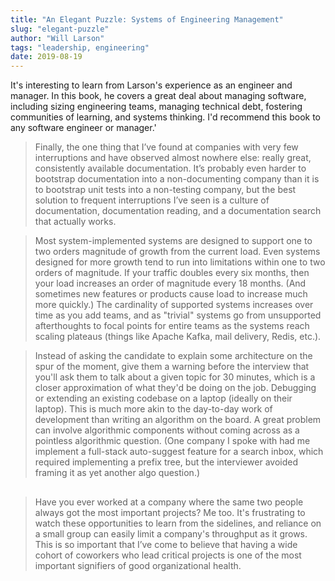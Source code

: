 ```yaml
---
title: "An Elegant Puzzle: Systems of Engineering Management"
slug: "elegant-puzzle"
author: "Will Larson"
tags: "leadership, engineering"
date: 2019-08-19
---
```


It's interesting to learn from Larson's experience as an engineer and
manager. In this book, he covers a great deal about managing software,
including sizing engineering teams, managing technical debt, fostering
communities of learning, and systems thinking. I'd recommend this book
to any software engineer or manager.'

> Finally, the one thing that I’ve found at companies with very few
interruptions and have observed almost nowhere else: really great,
consistently available documentation. It’s probably even harder to
bootstrap documentation into a non-documenting company than it is to
bootstrap unit tests into a non-testing company, but the best solution
to frequent interruptions I’ve seen is a culture of documentation,
documentation reading, and a documentation search that actually works.

> Most system-implemented systems are designed to support one to two orders
magnitude of growth from the current load. Even systems designed for more growth
tend to run into limitations within one to two orders of magnitude. If your
traffic doubles every six months, then your load increases an order of magnitude
every 18 months. (And sometimes new features or products cause load to increase
much more quickly.) The cardinality of supported systems increases over time as
you add teams, and as "trivial" systems go from unsupported afterthoughts to focal
points for entire teams as the systems reach scaling plateaus (things like Apache
Kafka, mail delivery, Redis, etc.).

> Instead of asking the candidate to explain some architecture on the spur
of the moment, give them a warning before the interview that you'll ask them to
talk about a given topic for 30 minutes, which is a closer approximation of
what they'd be doing on the job. Debugging or extending an existing codebase
on a laptop (ideally on their laptop). This is much more akin to the
day-to-day work of development than writing an algorithm on the board. A great
problem can involve algorithmic components without coming across as a pointless
algorithmic question. (One company I spoke with had me implement a full-stack
auto-suggest feature for a search inbox, which required implementing a prefix tree,
but the interviewer avoided framing it as yet another algo question.)

##

> Have you ever worked at a company where the same two people always got
the most important projects? Me too. It's frustrating to watch these opportunities
to learn from the sidelines, and reliance on a small group can easily limit a
company's throughput as it grows. This is so important that I’ve come to believe
that having a wide cohort of coworkers who lead critical projects is one of the
most important signifiers of good organizational health.

